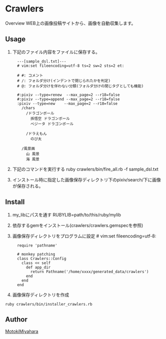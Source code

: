 Crawlers
====

Overview
WEB上の画像投稿サイトから、画像を自動収集します。


## Usage
1. 下記のファイル内容をファイルに保存する。

         ---[sample_dsl.txt]---
         # vim:set fileencoding=utf-8 ts=2 sw=2 sts=2 et:

         # #: コメント
         # /: フォルダ分け(インデントで閉じられたかを判定)
         # @: フォルダ分けを伴わない分類(フォルダ分けの閉じタグとしても機能)

         #:pixiv --type=renew  --max_page=2 --r18=false
         #:pixiv --type=append --max_page=2 --r18=false
         :pixiv --type=new    --max_page=2 --r18=false
           /chars
             /ドラゴンボール
               孫悟空 ドラゴンボール
               ベジータ ドラゴンボール
             
             /ドラえもん
               のび太

           /風景画
             山 風景
             海 風景

2. 下記のコマンドを実行する
          ruby crawlers/bin/fire_all.rb -f sample_dsl.txt

3.  インストール時に指定した画像保存ディレクトリ下のpixiv/search/下に画像が保存される。


## Install
1. my_libにパスを通す
         RUBYLIB=path/to/this/ruby/mylib

2. 依存するgemをインストール(crawlers/crawlers.gemspecを参照)

3. 画像保存ディレクトリをプログラムに設定
         # vim:set fileencoding=utf-8:

         require 'pathname'

         # monkey patching
         class Crawlers::Config
           class << self
             def app_dir
               return Pathname('/home/xxxx/generated_data/crawlers')
             end
           end
         end
    
4. 画像保存ディレクトリを作成

`ruby crawlers/bin/installer_crawlers.rb`

## Author
[MotokiMiyahara](https://github.com/MotokiMiyahara/)

